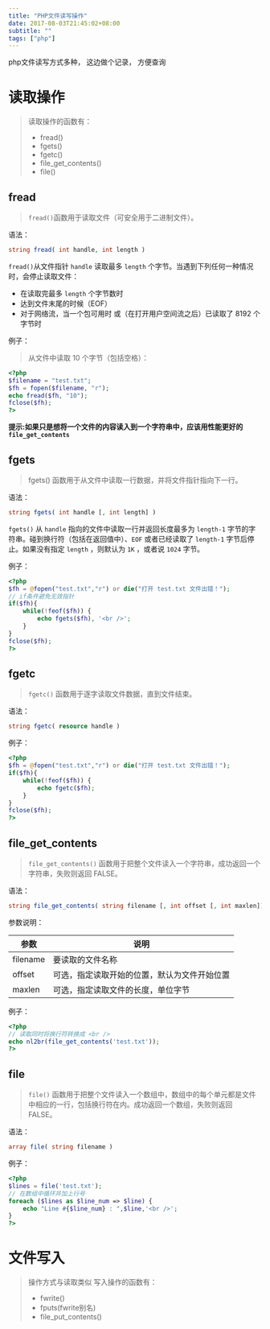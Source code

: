 ```yaml
---
title: "PHP文件读写操作"
date: 2017-08-03T21:45:02+08:00
subtitle: ""
tags: ["php"]
---
```


php文件读写方式多种， 这边做个记录， 方便查询

<!--more-->


# 读取操作
> 读取操作的函数有：
> 
> * fread()
> * fgets()
> * fgetc()
> * file_get_contents()
> * file()

## fread
> `fread()`函数用于读取文件（可安全用于二进制文件）。

语法：

```php
string fread( int handle, int length )
```

`fread()`从文件指针 `handle` 读取最多 `length` 个字节。当遇到下列任何一种情况时，会停止读取文件：

* 在读取完最多 `length` 个字节数时
* 达到文件末尾的时候（EOF）
* 对于网络流，当一个包可用时 或（在打开用户空间流之后）已读取了 8192 个字节时

例子： 
> 从文件中读取 10 个字节（包括空格）：

```php
<?php
$filename = "test.txt";
$fh = fopen($filename, "r");
echo fread($fh, "10");
fclose($fh);
?>
```

**提示:如果只是想将一个文件的内容读入到一个字符串中，应该用性能更好的`file_get_contents`**

## fgets
> fgets() 函数用于从文件中读取一行数据，并将文件指针指向下一行。

语法：

```php
string fgets( int handle [, int length] )
```

`fgets()` 从 `handle` 指向的文件中读取一行并返回长度最多为 `length-1` 字节的字符串。碰到换行符（包括在返回值中）、`EOF` 或者已经读取了 `length-1` 字节后停止。如果没有指定 `length` ，则默认为 `1K` ，或者说 `1024` 字节。

例子：

```php
<?php
$fh = @fopen("test.txt","r") or die("打开 test.txt 文件出错！");
// if条件避免无效指针
if($fh){
    while(!feof($fh)) {
        echo fgets($fh), '<br />';
    }
}
fclose($fh);
?>
```

## fgetc
> `fgetc()` 函数用于逐字读取文件数据，直到文件结束。

语法：

```php
string fgetc( resource handle )
```

例子：

```php
<?php
$fh = @fopen("test.txt","r") or die("打开 test.txt 文件出错！");
if($fh){
    while(!feof($fh)) {
        echo fgetc($fh);
    }
}
fclose($fh);
?>
```

## file_get_contents
> `file_get_contents()` 函数用于把整个文件读入一个字符串，成功返回一个字符串，失败则返回 FALSE。

语法：

```php
string file_get_contents( string filename [, int offset [, int maxlen]] )
```

参数说明：

参数|说明
---|---
filename|要读取的文件名称
offset|可选，指定读取开始的位置，默认为文件开始位置
maxlen|可选，指定读取文件的长度，单位字节

例子：

```php
<?php
// 读取同时将换行符转换成 <br />
echo nl2br(file_get_contents('test.txt'));
?>
```

## file
> `file()` 函数用于把整个文件读入一个数组中，数组中的每个单元都是文件中相应的一行，包括换行符在内。成功返回一个数组，失败则返回 FALSE。

语法：

```php
array file( string filename )
```

例子：

```php
<?php
$lines = file('test.txt');
// 在数组中循环并加上行号
foreach ($lines as $line_num => $line) {
    echo "Line #{$line_num} : ",$line,'<br />';
}
?>
```

# 文件写入
> 操作方式与读取类似 写入操作的函数有：
> 
> * fwrite()
> * fputs(fwrite别名)
> * file_put_contents()






